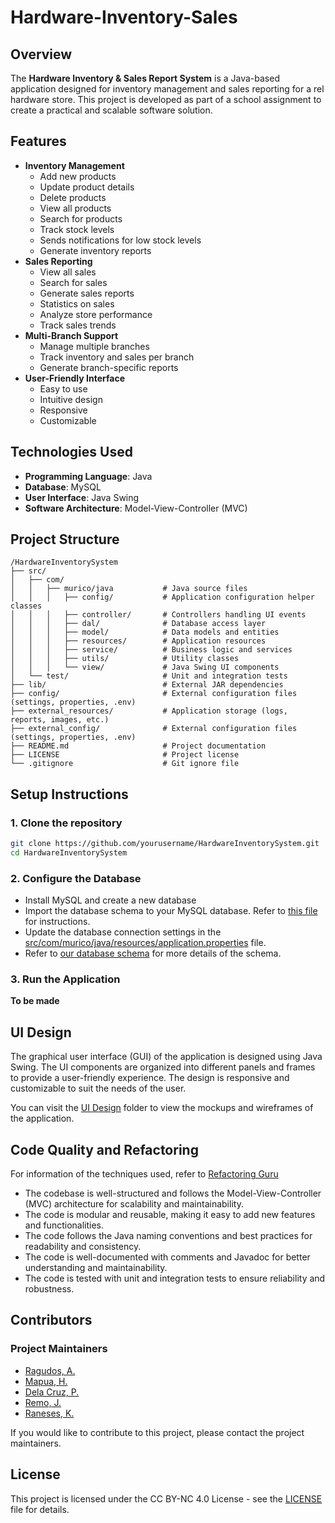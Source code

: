 # Hardware-Inventory-Sales

## Overview

The **Hardware Inventory & Sales Report System** is a Java-based
application designed for inventory management and sales reporting
for a rel hardware store. This project is developed as
part of a school assignment to create a practical and scalable
software solution.

## Features

- **Inventory Management**
  - Add new products
  - Update product details
  - Delete products
  - View all products
  - Search for products
  - Track stock levels
  - Sends notifications for low stock levels
  - Generate inventory reports
- **Sales Reporting**
  - View all sales
  - Search for sales
  - Generate sales reports
  - Statistics on sales
  - Analyze store performance
  - Track sales trends
- **Multi-Branch Support**
  - Manage multiple branches
  - Track inventory and sales per branch
  - Generate branch-specific reports
- **User-Friendly Interface**
  - Easy to use
  - Intuitive design
  - Responsive
  - Customizable

## Technologies Used
- **Programming Language**: Java
- **Database**: MySQL
- **User Interface**: Java Swing
- **Software Architecture**: Model-View-Controller (MVC)

## Project Structure

```
/HardwareInventorySystem
├── src/
│   ├── com/
│   │   ├── murico/java           # Java source files
│   │   │   ├── config/           # Application configuration helper classes
│   │   │   ├── controller/       # Controllers handling UI events
│   │   │   ├── dal/              # Database access layer
│   │   │   ├── model/            # Data models and entities
│   │   │   ├── resources/        # Application resources
│   │   │   ├── service/          # Business logic and services
│   │   │   ├── utils/            # Utility classes
│   │   │   └── view/             # Java Swing UI components
│   └── test/                     # Unit and integration tests
├── lib/                          # External JAR dependencies
├── config/                       # External configuration files (settings, properties, .env)
├── external_resources/           # Application storage (logs, reports, images, etc.)
├── external_config/              # External configuration files (settings, properties, .env)
├── README.md                     # Project documentation
├── LICENSE                       # Project license
└── .gitignore                    # Git ignore file
```

## Setup Instructions

### 1. Clone the repository

```bash
git clone https://github.com/yourusername/HardwareInventorySystem.git
cd HardwareInventorySystem
```

### 2. Configure the Database
- Install MySQL and create a new database
- Import the database schema to your MySQL database. Refer to [this file](/external_resources/db/README.md) for instructions.
- Update the database connection settings in the [src/com/murico/java/resources/application.properties](/src/com/murico/java/resources/application.properties) file.
- Refer to [our database schema](https://dbdocs.io/workemailaaronragudos/murico?table=low_stock_alerts&schema=public&view=table_structure&fbclid=IwY2xjawJPnkJleHRuA2FlbQIxMAABHXk9UHiYvKQmC8NfQNbt8FaTdjT6Q_h-LgpNDXAgp_2SBhyLJrQNFO2YdA_aem_xaf-g4VewS3l02DSjrTvIw) for more details of the schema.

### 3. Run the Application

**To be made**

## UI Design

The graphical user interface (GUI) of the application is designed using Java Swing.
The UI components are organized into different panels and frames to provide a user-friendly experience.
The design is responsive and customizable to suit the needs of the user.

You can visit the [UI Design](https://www.figma.com/design/yxYlvE85nY8IwhmsykmZXe/Hardware-UI?node-id=0-1&t=8Fw66rAWLIh6rxAr-1) folder to view the mockups and wireframes of the application.

## Code Quality and Refactoring

For information of the techniques used, refer to [Refactoring Guru](https://refactoring.guru/)

- The codebase is well-structured and follows the Model-View-Controller (MVC) architecture for scalability and maintainability.
- The code is modular and reusable, making it easy to add new features and functionalities.
- The code follows the Java naming conventions and best practices for readability and consistency.
- The code is well-documented with comments and Javadoc for better understanding and maintainability.
- The code is tested with unit and integration tests to ensure reliability and robustness.

## Contributors


### Project Maintainers
- [Ragudos, A.](#)
- [Mapua, H.](#)
- [Dela Cruz, P.](#)
- [Remo, J.](#)
- [Raneses, K.](#)

If you would like to contribute to this project, please contact the project maintainers.

## License

This project is licensed under the CC BY-NC 4.0 License - see the [LICENSE](LICENSE) file for details.
